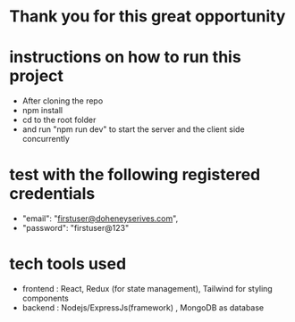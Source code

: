 # Thank you for this great opportunity
# instructions on how to run this project
- After cloning the repo
- npm install
- cd to the root folder
- and run "npm run dev" to start the server and the client side concurrently

# test with the following registered credentials
- "email": "firstuser@doheneyserives.com",
- "password": "firstuser@123"

# tech tools used 
- frontend
: React, Redux (for state management), Tailwind for styling components
- backend
: Nodejs/ExpressJs(framework) , MongoDB as database